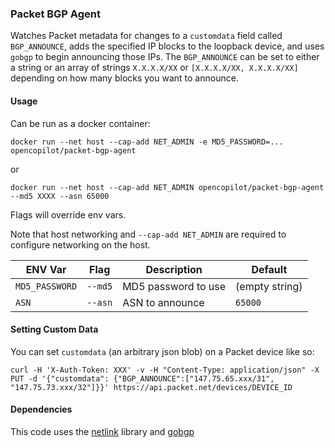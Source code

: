 ### Packet BGP Agent

Watches Packet metadata for changes to a `customdata` field called `BGP_ANNOUNCE`, adds the specified IP blocks to the loopback device, and uses `gobgp` to begin announcing those IPs. The `BGP_ANNOUNCE` can be set to either a string or an array of strings `X.X.X.X/XX` or `[X.X.X.X/XX, X.X.X.X/XX]` depending on how many blocks you want to announce.

#### Usage

Can be run as a docker container:

`docker run --net host --cap-add NET_ADMIN -e MD5_PASSWORD=... opencopilot/packet-bgp-agent`

or

`docker run --net host --cap-add NET_ADMIN opencopilot/packet-bgp-agent --md5 XXXX --asn 65000`

Flags will override env vars.

Note that host networking and `--cap-add NET_ADMIN` are required to configure networking on the host.

| ENV Var | Flag | Description | Default |
|---|---|---|---|
|`MD5_PASSWORD`| `--md5` | MD5 password to use| (empty string)|
|`ASN`| `--asn`| ASN to announce| `65000`|


#### Setting Custom Data

You can set `customdata` (an arbitrary json blob) on a Packet device like so:

`curl -H 'X-Auth-Token: XXX' -v -H "Content-Type: application/json" -X PUT -d '{"customdata": {"BGP_ANNOUNCE":["147.75.65.xxx/31", "147.75.73.xxx/32"]}}' https://api.packet.net/devices/DEVICE_ID`

#### Dependencies

This code uses the [netlink](https://github.com/vishvananda/netlink) library and [gobgp](https://github.com/osrg/gobgp)
